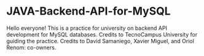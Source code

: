 # JAVA-Backend-API-for-MySQL

Hello everyone! This is a practice  for university on backend API development for MySQL databases. Credits to TecnoCampus University for guiding the practice. Credits to David Samaniego, Xavier Miguel, and Oriol Renom: co-owners.

